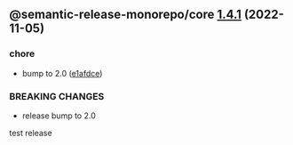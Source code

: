## @semantic-release-monorepo/core [1.4.1](https://github.com/bubkoo/semantic-release-monorepo/compare/@semantic-release-monorepo/core@1.4.0...@semantic-release-monorepo/core@1.4.1) (2022-11-05)


### chore

* bump to 2.0 ([e1afdce](https://github.com/bubkoo/semantic-release-monorepo/commit/e1afdce729a0750d831260cd00d4519426fa3c8d))


### BREAKING CHANGES

* release bump to 2.0

test release
